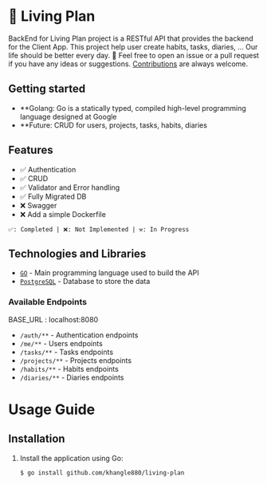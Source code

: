 # 🔗 Living Plan
BackEnd for Living Plan project is a RESTful API that provides the backend for the Client App. This project help user create habits, tasks, diaries, ... Our life should be better every day.
💬 Feel free to open an issue or a pull request if you have any ideas or suggestions. [Contributions](#contribution) are always welcome.

## Getting started

- **Golang: Go is a statically typed, compiled high-level programming language designed at Google
- **Future: CRUD for users, projects, tasks, habits, diaries

## Features
- ✅ Authentication
- ✅ CRUD
- ✅ Validator and Error handling
- ✅ Fully Migrated DB
- ❌ Swagger
- ❌ Add a simple Dockerfile

`✅: Completed | ❌: Not Implemented | ⚒️: In Progress`

## Technologies and Libraries
- [`GO`](https://golang.org/) - Main programming language used to build the API
- [`PostgreSQL`](https://www.postgresql.org/) - Database to store the data

### Available Endpoints

BASE_URL : localhost:8080

* `/auth/**` - Authentication endpoints
* `/me/**` - Users endpoints
* `/tasks/**` - Tasks endpoints
* `/projects/**` - Projects endpoints
* `/habits/**` - Habits endpoints
* `/diaries/**` - Diaries endpoints

# Usage Guide
## Installation
1. Install the application using Go:
   ```bash
   $ go install github.com/khangle880/living-plan
   ```
